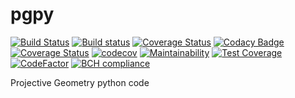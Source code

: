 # pgpy
[![Build Status](https://travis-ci.org/luk036/pgpy.svg?branch=master)](https://travis-ci.org/luk036/pgpy)
[![Build status](https://ci.appveyor.com/api/projects/status/sci78yi73pcltmv5?svg=true)](https://ci.appveyor.com/project/luk036/pgpy)
[![Coverage Status](https://coveralls.io/repos/github/luk036/pgpy/badge.svg?branch=master)](https://coveralls.io/github/luk036/pgpy?branch=master)
[![Codacy Badge](https://api.codacy.com/project/badge/Grade/5473305e342d4c828edaf22be1ad1351)](https://app.codacy.com/app/luk036/pgpy?utm_source=github.com&utm_medium=referral&utm_content=luk036/pgpy&utm_campaign=badger)
[![Coverage Status](https://coveralls.io/repos/github/luk036/pgpy/badge.svg?branch=master)](https://coveralls.io/github/luk036/pgpy?branch=master)
[![codecov](https://codecov.io/gh/luk036/pgpy/branch/master/graph/badge.svg)](https://codecov.io/gh/luk036/pgpy)
[![Maintainability](https://api.codeclimate.com/v1/badges/2efdab310f378252a9eb/maintainability)](https://codeclimate.com/github/luk036/pgpy/maintainability)
[![Test Coverage](https://api.codeclimate.com/v1/badges/2efdab310f378252a9eb/test_coverage)](https://codeclimate.com/github/luk036/pgpy/test_coverage)
[![CodeFactor](https://www.codefactor.io/repository/github/luk036/pgpy/badge)](https://www.codefactor.io/repository/github/luk036/pgpy)
[![BCH compliance](https://bettercodehub.com/edge/badge/luk036/pgpy?branch=master)](https://bettercodehub.com/)

Projective Geometry python code
